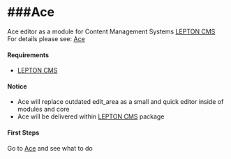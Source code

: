 ###Ace
============

Ace editor as a module for Content Management Systems [LEPTON CMS][1]<br />
For details please see: [Ace][2]

#### Requirements

* [LEPTON CMS][1]

#### Notice

* Ace will replace outdated edit_area as a small and quick editor inside of modules and core
* Ace will be delivered within [LEPTON CMS][1] package

#### First Steps

Go to [Ace][2] and see what to do

[1]: http://lepton-cms.org "LEPTON CMS"
[2]: http://ace.c9.io/#nav=about
